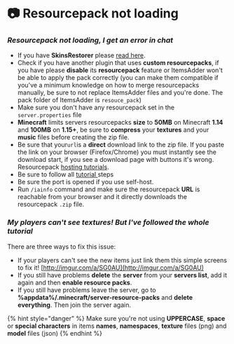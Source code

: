 # 📷 Resourcepack not loading

### _Resourcepack not loading, I get an error in chat_ <a href="#resourcepack-not-loading-i-get-an-error-in-chat" id="resourcepack-not-loading-i-get-an-error-in-chat"></a>

* If you have **SkinsRestorer** please [read here](../compatibility-with-other-plugins/compatible/skinsrestorer.md).
* Check if you have another plugin that uses **custom resourcepacks**, if you have please **disable** its **resourcepack** feature or ItemsAdder won't be able to apply the pack correctly (you can make them compatible if you've a minimum knowledge on how to merge resourcepacks manually, be sure to not replace ItemsAdder files and you're done. The pack folder of ItemsAdder is `resouce_pack`)
* Make sure you don't have any resourcepack set in the `server.properties` file
* **Minecraft** limits servers resourcepacks **size** to **50MB** on Minecraft **1.14** and **100MB** on **1.15+**, be sure to **compress** your **textures** and your **music** files before creating the zip file.
* Be sure that your`url`is a **direct** download link to the zip file. If you paste the link on your browser (Firefox/Chrome) you must instantly see the download start, if you see a download page with buttons it's wrong. Resourcepack [hosting tutorials](../plugin-usage/resourcepack-hosting/).
* Be sure to follow all [tutorial ](../plugin-usage/resourcepack-hosting/)steps
* Be sure the port is opened if you use self-host.
* Run `/iainfo` command and make sure the resourcepack **URL** is reachable from your browser and it directly downloads the resourcepack `.zip` file.

### _My players can't see textures! But I've followed the whole tutorial_ <a href="#my-players-cant-see-textures-but-ive-followed-the-whole-tutorial" id="my-players-cant-see-textures-but-ive-followed-the-whole-tutorial"></a>

There are three ways to fix this issue:

* If your players can't see the new items just link them this simple screens to fix it! [http://imgur.com/a/SG0AU](http://imgur.com/a/SG0AU)​
* If you still have problems **delete** the **server** from your **servers list**, add it again and then **enable resource packs**.
* If you still have problems leave the server, go to **%appdata%/.minecraft/server-resource-packs** and **delete everything**. Then join the server again.

{% hint style="danger" %}
Make sure you're not using **UPPERCASE**, **space** or **special characters** in items **names**, **namespaces**, **texture** files (png) and **model** files (json)
{% endhint %}
